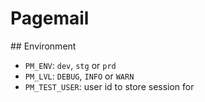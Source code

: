 # Pagemail

## Environment

- `PM_ENV`: `dev`, `stg` or `prd`
- `PM_LVL`: `DEBUG`, `INFO` or `WARN`
- `PM_TEST_USER`: user id to store session for
